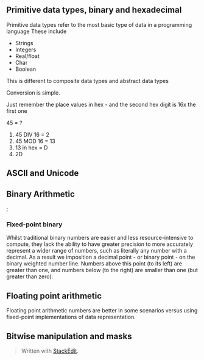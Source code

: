 

## Primitive data types, binary and hexadecimal
Primitive data types refer to the most basic type of data in a programming language
These include

- Strings
- Integers
- Real/float
- Char
- Boolean

This is different to composite data types and abstract data types

Conversion is simple.

Just remember the place values in hex - and the second hex digit is 16x the first one


45 = ?


1. 45 DIV 16 = 2
2. 45 MOD 16 = 13
3. 13 in hex = D
4. 2D

## ASCII and Unicode



## Binary Arithmetic

;

### Fixed-point binary
Whilst traditional binary numbers are easier and less resource-intensive to compute, they lack the ability to have greater precision to more accurately represent a wider range of numbers, such as literally any number with a decimal. As a result we imposition a decimal point - or binary point - on the binary weighted number line. Numbers above this point (to its left) are greater than one, and numbers below (to the right) are smaller than one (but greater than zero).


## Floating point arithmetic

Floating point arithmetic numbers are better in some scenarios versus using fixed-point implementations of data representation. 


## Bitwise manipulation and masks





> Written with [StackEdit](https://stackedit.io/).
<!--stackedit_data:
eyJoaXN0b3J5IjpbLTU3NDUyNzkwN119
-->